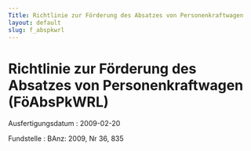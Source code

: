 ```yaml
---
Title: Richtlinie zur Förderung des Absatzes von Personenkraftwagen
layout: default
slug: f_abspkwrl
---
```


# Richtlinie zur Förderung des Absatzes von Personenkraftwagen (FöAbsPkWRL)

Ausfertigungsdatum
:   2009-02-20

Fundstelle
:   BAnz: 2009, Nr 36, 835

